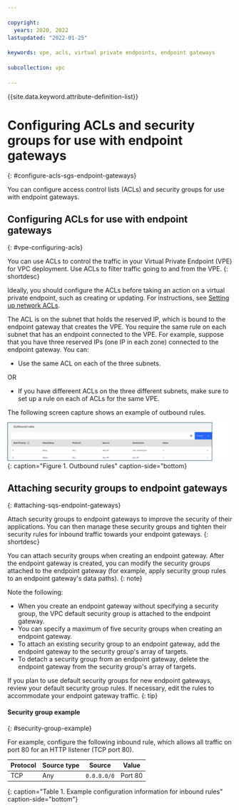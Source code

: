 ```yaml
---

copyright:
  years: 2020, 2022
lastupdated: "2022-01-25"

keywords: vpe, acls, virtual private endpoints, endpoint gateways

subcollection: vpc

---
```


{{site.data.keyword.attribute-definition-list}}

# Configuring ACLs and security groups for use with endpoint gateways
{: #configure-acls-sgs-endpoint-gateways}

You can configure access control lists (ACLs) and security groups for use with endpoint gateways.

## Configuring ACLs for use with endpoint gateways
{: #vpe-configuring-acls}

You can use ACLs to control the traffic in your Virtual Private Endpoint (VPE) for VPC deployment. Use ACLs to filter traffic going to and from the VPE.
{: shortdesc}

Ideally, you should configure the ACLs before taking an action on a virtual private endpoint, such as creating or updating. For instructions, see [Setting up network ACLs](/docs/vpc?topic=vpc-using-acls#using-acls).

The ACL is on the subnet that holds the reserved IP, which is bound to the endpoint gateway that creates the VPE. You require the same rule on each subnet that has an endpoint connected to the VPE. For example, suppose that you have three reserved IPs (one IP in each zone) connected to the endpoint gateway. You can:

* Use the same ACL on each of the three subnets.

OR

* If you have differeent ACLs on the three different subnets, make sure to set up a rule on each of ACLs for the same VPE. 

The following screen capture shows an example of outbound rules.

![Outbound rules](/images/vpe-outbound-rules.png "Outbound rules"){: caption="Figure 1. Outbound rules" caption-side="bottom}

## Attaching security groups to endpoint gateways
{: #attaching-sqs-endpoint-gateways}

Attach security groups to endpoint gateways to improve the security of their applications. You can then manage these security groups and tighten their security rules for inbound traffic towards your endpoint gateways.
{: shortdesc}

You can attach security groups when creating an endpoint gateway. After the endpoint gateway is created, you can modify the security groups attached to the endpoint gateway (for example, apply security group rules to an endpoint gateway's data paths).
{: note}

Note the following:

* When you create an endpoint gateway without specifying a security group, the VPC default security group is attached to the endpoint gateway.
* You can specify a maximum of five security groups when creating an endpoint gateway.
* To attach an existing security group to an endpoint gateway, add the endpoint gateway to the security group's array of targets.
* To detach a security group from an endpoint gateway, delete the endpoint gateway from the security group's array of targets. 

If you plan to use default security groups for new endpoint gateways, review your default security group rules. If necessary, edit the rules to accommodate your endpoint gateway traffic.
{: tip}   

#### Security group example 
{: #security-group-example}

For example, configure the following inbound rule, which allows all traffic on port 80 for an HTTP listener (TCP port 80).

| Protocol | Source type | Source | Value |
|-----------|------|------|-------|
| TCP | Any | `0.0.0.0/0` | Port 80 |
{: caption="Table 1. Example configuration information for inbound rules" caption-side="bottom"}
